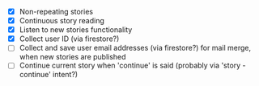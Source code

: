 - [x] Non-repeating stories
- [x] Continuous story reading
- [x] Listen to new stories functionality
- [x] Collect user ID (via firestore?)
- [ ] Collect and save user email addresses (via firestore?) for mail merge, when new stories are published
- [ ] Continue current story when 'continue' is said (probably via 'story - continue' intent?)
